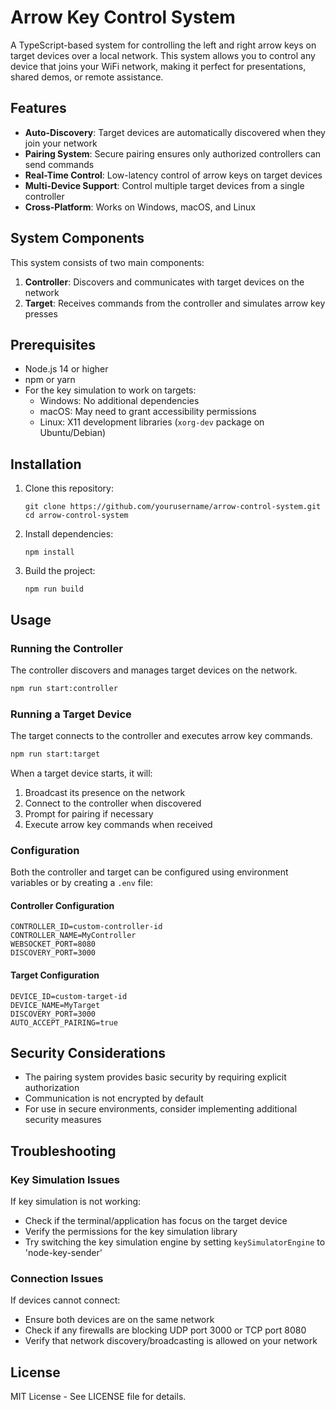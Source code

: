 # Arrow Key Control System

A TypeScript-based system for controlling the left and right arrow keys on target devices over a local network. This system allows you to control any device that joins your WiFi network, making it perfect for presentations, shared demos, or remote assistance.

## Features

- **Auto-Discovery**: Target devices are automatically discovered when they join your network
- **Pairing System**: Secure pairing ensures only authorized controllers can send commands
- **Real-Time Control**: Low-latency control of arrow keys on target devices
- **Multi-Device Support**: Control multiple target devices from a single controller
- **Cross-Platform**: Works on Windows, macOS, and Linux

## System Components

This system consists of two main components:

1. **Controller**: Discovers and communicates with target devices on the network
2. **Target**: Receives commands from the controller and simulates arrow key presses

## Prerequisites

- Node.js 14 or higher
- npm or yarn
- For the key simulation to work on targets:
  - Windows: No additional dependencies
  - macOS: May need to grant accessibility permissions
  - Linux: X11 development libraries (`xorg-dev` package on Ubuntu/Debian)

## Installation

1. Clone this repository:

   ```
   git clone https://github.com/yourusername/arrow-control-system.git
   cd arrow-control-system
   ```

2. Install dependencies:

   ```
   npm install
   ```

3. Build the project:
   ```
   npm run build
   ```

## Usage

### Running the Controller

The controller discovers and manages target devices on the network.

```bash
npm run start:controller
```

### Running a Target Device

The target connects to the controller and executes arrow key commands.

```bash
npm run start:target
```

When a target device starts, it will:

1. Broadcast its presence on the network
2. Connect to the controller when discovered
3. Prompt for pairing if necessary
4. Execute arrow key commands when received

### Configuration

Both the controller and target can be configured using environment variables or by creating a `.env` file:

#### Controller Configuration

```
CONTROLLER_ID=custom-controller-id
CONTROLLER_NAME=MyController
WEBSOCKET_PORT=8080
DISCOVERY_PORT=3000
```

#### Target Configuration

```
DEVICE_ID=custom-target-id
DEVICE_NAME=MyTarget
DISCOVERY_PORT=3000
AUTO_ACCEPT_PAIRING=true
```

## Security Considerations

- The pairing system provides basic security by requiring explicit authorization
- Communication is not encrypted by default
- For use in secure environments, consider implementing additional security measures

## Troubleshooting

### Key Simulation Issues

If key simulation is not working:

- Check if the terminal/application has focus on the target device
- Verify the permissions for the key simulation library
- Try switching the key simulation engine by setting `keySimulatorEngine` to 'node-key-sender'

### Connection Issues

If devices cannot connect:

- Ensure both devices are on the same network
- Check if any firewalls are blocking UDP port 3000 or TCP port 8080
- Verify that network discovery/broadcasting is allowed on your network

## License

MIT License - See LICENSE file for details.
